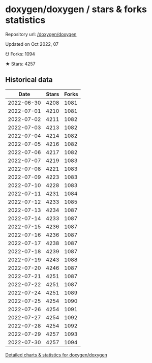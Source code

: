 # doxygen/doxygen / stars & forks statistics

Repository url: [/doxygen/doxygen](https://github.com/doxygen/doxygen)

Updated on Oct 2022, 07

☋ Forks: 1094

★ Stars: 4257

## Historical data
| Date | Stars | Forks |
|------|-------|-------|
| 2022-06-30 | 4208 | 1081 | 
| 2022-07-01 | 4210 | 1081 | 
| 2022-07-02 | 4211 | 1082 | 
| 2022-07-03 | 4213 | 1082 | 
| 2022-07-04 | 4214 | 1082 | 
| 2022-07-05 | 4216 | 1082 | 
| 2022-07-06 | 4217 | 1082 | 
| 2022-07-07 | 4219 | 1083 | 
| 2022-07-08 | 4221 | 1083 | 
| 2022-07-09 | 4223 | 1083 | 
| 2022-07-10 | 4228 | 1083 | 
| 2022-07-11 | 4231 | 1084 | 
| 2022-07-12 | 4233 | 1085 | 
| 2022-07-13 | 4234 | 1087 | 
| 2022-07-14 | 4233 | 1087 | 
| 2022-07-15 | 4236 | 1087 | 
| 2022-07-16 | 4236 | 1087 | 
| 2022-07-17 | 4238 | 1087 | 
| 2022-07-18 | 4239 | 1087 | 
| 2022-07-19 | 4243 | 1088 | 
| 2022-07-20 | 4246 | 1087 | 
| 2022-07-21 | 4251 | 1087 | 
| 2022-07-22 | 4251 | 1087 | 
| 2022-07-24 | 4251 | 1089 | 
| 2022-07-25 | 4254 | 1090 | 
| 2022-07-26 | 4254 | 1091 | 
| 2022-07-27 | 4254 | 1092 | 
| 2022-07-28 | 4254 | 1092 | 
| 2022-07-29 | 4257 | 1093 | 
| 2022-07-30 | 4257 | 1094 | 


[Detailed charts & statistics for doxygen/doxygen](https://reviewgithub.com/rep/doxygen/doxygen)
